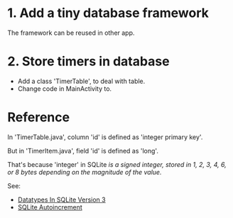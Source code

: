 # 1. Add a tiny database framework

The framework can be reused in other app.

# 2. Store timers in database

* Add a class 'TimerTable', to deal with table.
* Change code in MainActivity to.

# Reference

In 'TimerTable.java', column 'id' is defined as 'integer primary key'.

But in 'TimerItem.java', field 'id' is defined as 'long'.

That's because 'integer' in SQLite *is a signed integer, stored in 1, 2, 3, 4, 6, or 8 bytes depending on the magnitude of the value.*

See:
* [Datatypes In SQLite Version 3](http://www.sqlite.org/datatype3.html)
* [SQLite Autoincrement](http://www.sqlite.org/autoinc.html)

